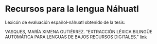# Recursos para la lengua Náhuatl
Lexicón de evaluación español-náhuatl obtenido de la tesis:


VASQUES, MARÍA XIMENA GUTIÉRREZ. "EXTRACCIÓN LÉXICA BILINGÜE AUTOMÁTICA PARA LENGUAS DE BAJOS RECURSOS DIGITALES." [link](https://www.researchgate.net/profile/Ximena_Gutierrez-Vasques/publication/327465834_EXTRACCION_LEXICA_BILINGUE_AUTOMATICA_PARA_LENGUAS_DE_BAJOS_RECURSOS_DIGITALES/links/5b90b5c392851c6b7ec76e33/EXTRACCION-LEXICA-BILINGUeE-AUTOMATICA-PARA-LENGUAS-DE-BAJOS-RECURSOS-DIGITALES.pdf?_sg%5B0%5D=4nbr5dXUUcjXaqEqnCet7FUwnEpn-8ZAh_X42oxydvBxBGIaI72xwpfqXFX3_cgm6ls_IBu6vE5Z90OpftVsnw.K7ULji0qKdZ7aYyrVTkCi9FTQ4VEcsWqyHiDKHWpZgMGozWAWHJZ1BcGO7cY6bXcoQuHR19hyTJk5BMF_wvoaA&_sg%5B1%5D=dOnd7R-ctDWB-yY-HdWdb7ZrIApcrCSGLEX4BBmp_0xOQ3J2l74VYbuiUqi5xpTE6rxmc44hUSrV-jB05oqFQPc_YAFVUfr4s5Q7moMyqpFw.K7ULji0qKdZ7aYyrVTkCi9FTQ4VEcsWqyHiDKHWpZgMGozWAWHJZ1BcGO7cY6bXcoQuHR19hyTJk5BMF_wvoaA&_iepl=)
